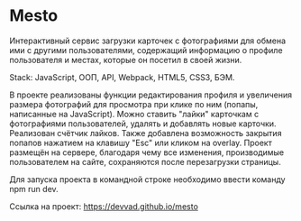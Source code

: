 # Mesto
Интерактивный сервис загрузки карточек с фотографиями для обмена ими с другими пользователями, содержащий информацию о профиле пользователя и местах, которые он посетил в своей жизни.

Stack: JavaScript, OOП, API, Webpack, HTML5, CSS3, БЭМ.

В проекте реализованы функции редактирования профиля и увеличения размера фотографий для просмотра при клике по ним (попапы, написанные на JavaScript). Можно ставить "лайки" карточкам с фотографиями пользователей, удалять и добавлять новые карточки. Реализован счётчик лайков. Также добавлена возможность закрытия попапов нажатием на клавишу "Esc" или кликом на overlay. Проект размещён на сервере, благодаря чему все изменения, производимые пользователем на сайте, сохраняются после перезагрузки страницы.

Для запуска проекта в командной строке необходимо ввести команду npm run dev.

Ссылка на проект: https://devvad.github.io/mesto